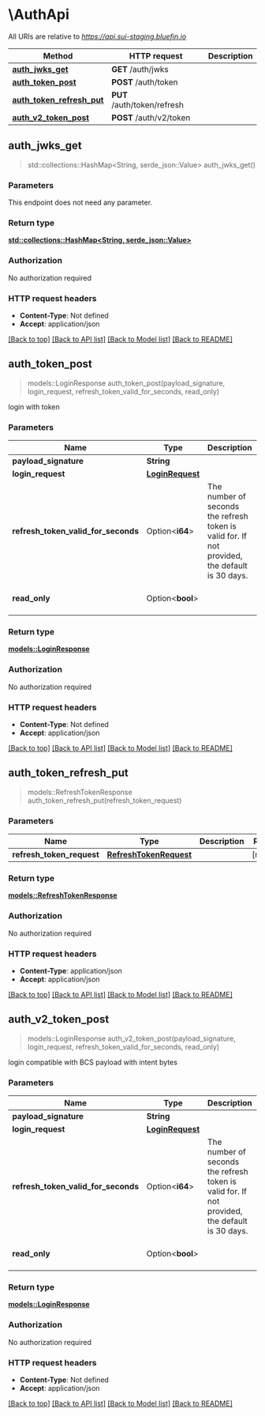 # \AuthApi

All URIs are relative to *https://api.sui-staging.bluefin.io*

Method | HTTP request | Description
------------- | ------------- | -------------
[**auth_jwks_get**](AuthApi.md#auth_jwks_get) | **GET** /auth/jwks | 
[**auth_token_post**](AuthApi.md#auth_token_post) | **POST** /auth/token | 
[**auth_token_refresh_put**](AuthApi.md#auth_token_refresh_put) | **PUT** /auth/token/refresh | 
[**auth_v2_token_post**](AuthApi.md#auth_v2_token_post) | **POST** /auth/v2/token | 



## auth_jwks_get

> std::collections::HashMap<String, serde_json::Value> auth_jwks_get()


### Parameters

This endpoint does not need any parameter.

### Return type

[**std::collections::HashMap<String, serde_json::Value>**](serde_json::Value.md)

### Authorization

No authorization required

### HTTP request headers

- **Content-Type**: Not defined
- **Accept**: application/json

[[Back to top]](#) [[Back to API list]](../README.md#documentation-for-api-endpoints) [[Back to Model list]](../README.md#documentation-for-models) [[Back to README]](../README.md)


## auth_token_post

> models::LoginResponse auth_token_post(payload_signature, login_request, refresh_token_valid_for_seconds, read_only)


login with token

### Parameters


Name | Type | Description  | Required | Notes
------------- | ------------- | ------------- | ------------- | -------------
**payload_signature** | **String** |  | [required] |
**login_request** | [**LoginRequest**](LoginRequest.md) |  | [required] |
**refresh_token_valid_for_seconds** | Option<**i64**> | The number of seconds the refresh token is valid for. If not provided, the default is 30 days. |  |
**read_only** | Option<**bool**> |  |  |[default to false]

### Return type

[**models::LoginResponse**](LoginResponse.md)

### Authorization

No authorization required

### HTTP request headers

- **Content-Type**: Not defined
- **Accept**: application/json

[[Back to top]](#) [[Back to API list]](../README.md#documentation-for-api-endpoints) [[Back to Model list]](../README.md#documentation-for-models) [[Back to README]](../README.md)


## auth_token_refresh_put

> models::RefreshTokenResponse auth_token_refresh_put(refresh_token_request)


### Parameters


Name | Type | Description  | Required | Notes
------------- | ------------- | ------------- | ------------- | -------------
**refresh_token_request** | [**RefreshTokenRequest**](RefreshTokenRequest.md) |  | [required] |

### Return type

[**models::RefreshTokenResponse**](RefreshTokenResponse.md)

### Authorization

No authorization required

### HTTP request headers

- **Content-Type**: application/json
- **Accept**: application/json

[[Back to top]](#) [[Back to API list]](../README.md#documentation-for-api-endpoints) [[Back to Model list]](../README.md#documentation-for-models) [[Back to README]](../README.md)


## auth_v2_token_post

> models::LoginResponse auth_v2_token_post(payload_signature, login_request, refresh_token_valid_for_seconds, read_only)


login compatible with BCS payload with intent bytes

### Parameters


Name | Type | Description  | Required | Notes
------------- | ------------- | ------------- | ------------- | -------------
**payload_signature** | **String** |  | [required] |
**login_request** | [**LoginRequest**](LoginRequest.md) |  | [required] |
**refresh_token_valid_for_seconds** | Option<**i64**> | The number of seconds the refresh token is valid for. If not provided, the default is 30 days. |  |
**read_only** | Option<**bool**> |  |  |[default to false]

### Return type

[**models::LoginResponse**](LoginResponse.md)

### Authorization

No authorization required

### HTTP request headers

- **Content-Type**: Not defined
- **Accept**: application/json

[[Back to top]](#) [[Back to API list]](../README.md#documentation-for-api-endpoints) [[Back to Model list]](../README.md#documentation-for-models) [[Back to README]](../README.md)

